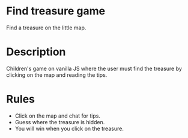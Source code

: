 # Find treasure game
Find a treasure on the little map.

# Description
Children's game on vanilla JS where the user must find the treasure by clicking on the map and reading the tips.

# Rules
 - Click on the map and chat for tips.  
 - Guess where the treasure is hidden.  
 - You will win when you click on the treasure.
